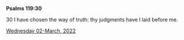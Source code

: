 **Psalms 119:30**

30 I have chosen the way of truth: thy judgments have I laid before me.

[Wednesday 02-March, 2022](https://t.me/s/daily_scripture)
